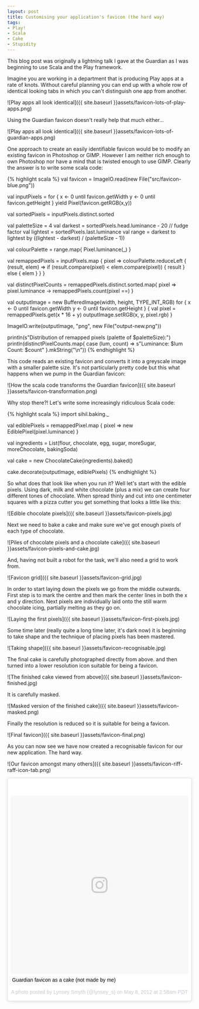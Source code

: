 ```yaml
---
layout: post
title: Customising your application's favicon (the hard way)
tags:
- Play!
- Scala
- Cake
- Stupidity
---
```


This blog post was originally a lightning talk I gave at the Guardian as I was beginning to use Scala and the Play framework.

Imagine you are working in a department that is producing Play apps at a rate of knots. Without careful planning you can end up with a whole row of identical looking tabs in which you can't distinguish one app from another. 

![Play apps all look identical]({{ site.baseurl }}assets/favicon-lots-of-play-apps.png)

Using the Guardian favicon doesn't really help that much either...

![Play apps all look identical]({{ site.baseurl }}assets/favicon-lots-of-guardian-apps.png)

One approach to create an easily identifiable favicon would be to modify an existing favicon in Photoshop or GIMP. However I am neither rich enough to own Photoshop nor have a mind that is twisted enough to use GIMP.  Clearly the answer is to write some scala code:

{% highlight scala %}
val favicon = ImageIO.read(new File("src/favicon-blue.png"))

val inputPixels = for {
  x <- 0 until favicon.getWidth
  y <- 0 until favicon.getHeight
} yield Pixel(favicon.getRGB(x,y))

val sortedPixels = inputPixels.distinct.sorted

val paletteSize = 4
val darkest = sortedPixels.head.luminance - 20 // fudge factor
val lightest = sortedPixels.last.luminance
val range = darkest to lightest by ((lightest - darkest) / (paletteSize - 1))

val colourPalette = range.map{ Pixel.luminance(_) }

val remappedPixels = inputPixels.map { pixel =>
  colourPalette.reduceLeft { (result, elem) =>
    if (result.compare(pixel) < elem.compare(pixel)) {
      result
    } else {
      elem
    }
  }
}

val distinctPixelCounts = remappedPixels.distinct.sorted.map{ pixel => 
  pixel.luminance -> remappedPixels.count(pixel ==)
}

val outputImage = new BufferedImage(width, height, TYPE_INT_RGB)
for {
  x <- 0 until favicon.getWidth
  y <- 0 until favicon.getHeight
} {
  val pixel = remappedPixels.get(x * 16 + y)
  outputImage.setRGB(x, y, pixel.rgb)
}

ImageIO.write(outputImage, "png", new File("output-new.png"))

println(s"Distribution of remapped pixels (palette of $paletteSize):")
println(distinctPixelCounts.map{ case (lum, count) => s"Luminance: $lum  Count: $count" }.mkString("\n"))
{% endhighlight %}

This code reads an existing favicon and converts it into a greyscale image with a smaller palette size. It's not particularly pretty code but this what happens when we pump in the Guardian favicon:
 
![How the scala code transforms the Guardian favicon]({{ site.baseurl }}assets/favicon-transformation.png)

Why stop there?! Let's write some increasingly ridiculous Scala code:

{% highlight scala %}
import sihil.baking._

val ediblePixels = remappedPixel.map { pixel =>
  new EdiblePixel(pixel.luminance)
}

val ingredients = List(flour, chocolate, egg, sugar, 
                       moreSugar, moreChocolate, bakingSoda)

val cake = new ChocolateCake(ingredients).baked()

cake.decorate(outputImage, ediblePixels)
{% endhighlight %}

So what does that look like when you run it? Well let's start with the edible pixels. Using dark, milk and white chocolate (plus a mix) we can create four different tones of chocolate. When spread thinly and cut into one centimeter squares with a pizza cutter you get something that looks a little like this:
 
![Edible chocolate pixels]({{ site.baseurl }}assets/favicon-pixels.jpg)

Next we need to bake a cake and make sure we've got enough pixels of each type of chocolate.

![Piles of chocolate pixels and a chocolate cake]({{ site.baseurl }}assets/favicon-pixels-and-cake.jpg)

And, having not built a robot for the task, we'll also need a grid to work from.

![Favicon grid]({{ site.baseurl }}assets/favicon-grid.jpg)

In order to start laying down the pixels we go from the middle outwards. First step is to mark the centre and then mark the center lines in both the x and y direction. Next pixels are individually laid onto the still warm chocolate icing, partially melting as they go on.

![Laying the first pixels]({{ site.baseurl }}assets/favicon-first-pixels.jpg)

Some time later (really quite a long time later, it's dark now) it is beginning to take shape and the technique of placing pixels has been mastered.

![Taking shape]({{ site.baseurl }}assets/favicon-recognisable.jpg)

The final cake is carefully photographed directly from above. and then turned into a lower resolution icon suitable for being a favicon.

![The finished cake viewed from above]({{ site.baseurl }}assets/favicon-finished.jpg)

It is carefully masked.

![Masked version of the finished cake]({{ site.baseurl }}assets/favicon-masked.png)

Finally the resolution is reduced so it is suitable for being a favicon.

![Final favicon]({{ site.baseurl }}assets/favicon-final.png)

As you can now see we have now created a recognisable favicon for our new application. The hard way.

![Our favicon amongst many others]({{ site.baseurl }}assets/favicon-riff-raff-icon-tab.png)

<blockquote class="instagram-media" data-instgrm-captioned data-instgrm-version="7" style=" background:#FFF; border:0; border-radius:3px; box-shadow:0 0 1px 0 rgba(0,0,0,0.5),0 1px 10px 0 rgba(0,0,0,0.15); margin: 1px; max-width:658px; padding:0; width:99.375%; width:-webkit-calc(100% - 2px); width:calc(100% - 2px);"><div style="padding:8px;"> <div style=" background:#F8F8F8; line-height:0; margin-top:40px; padding:50% 0; text-align:center; width:100%;"> <div style=" background:url(data:image/png;base64,iVBORw0KGgoAAAANSUhEUgAAACwAAAAsCAMAAAApWqozAAAABGdBTUEAALGPC/xhBQAAAAFzUkdCAK7OHOkAAAAMUExURczMzPf399fX1+bm5mzY9AMAAADiSURBVDjLvZXbEsMgCES5/P8/t9FuRVCRmU73JWlzosgSIIZURCjo/ad+EQJJB4Hv8BFt+IDpQoCx1wjOSBFhh2XssxEIYn3ulI/6MNReE07UIWJEv8UEOWDS88LY97kqyTliJKKtuYBbruAyVh5wOHiXmpi5we58Ek028czwyuQdLKPG1Bkb4NnM+VeAnfHqn1k4+GPT6uGQcvu2h2OVuIf/gWUFyy8OWEpdyZSa3aVCqpVoVvzZZ2VTnn2wU8qzVjDDetO90GSy9mVLqtgYSy231MxrY6I2gGqjrTY0L8fxCxfCBbhWrsYYAAAAAElFTkSuQmCC); display:block; height:44px; margin:0 auto -44px; position:relative; top:-22px; width:44px;"></div></div> <p style=" margin:8px 0 0 0; padding:0 4px;"> <a href="https://www.instagram.com/p/KXIo4iubhu/" style=" color:#000; font-family:Arial,sans-serif; font-size:14px; font-style:normal; font-weight:normal; line-height:17px; text-decoration:none; word-wrap:break-word;" target="_blank">Guardian favicon as a cake (not made by me)</a></p> <p style=" color:#c9c8cd; font-family:Arial,sans-serif; font-size:14px; line-height:17px; margin-bottom:0; margin-top:8px; overflow:hidden; padding:8px 0 7px; text-align:center; text-overflow:ellipsis; white-space:nowrap;">A photo posted by Lynsey Smyth (@lynsey_s) on <time style=" font-family:Arial,sans-serif; font-size:14px; line-height:17px;" datetime="2012-05-08T09:58:59+00:00">May 8, 2012 at 2:58am PDT</time></p></div></blockquote>
<script async defer src="//platform.instagram.com/en_US/embeds.js"></script>
